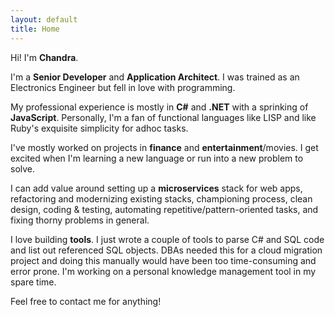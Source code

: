 ```yaml
---
layout: default
title: Home
---
```

Hi! I'm **Chandra**.

I'm a **Senior Developer** and **Application Architect**. I was trained as an Electronics Engineer but fell in love with programming.

My professional experience is mostly in **C#** and **.NET** with a sprinking of **JavaScript**. Personally, I'm a fan of functional languages like LISP and like Ruby's exquisite simplicity for adhoc tasks.

I've mostly worked on projects in **finance** and **entertainment**/movies. I get excited when I'm learning a new language or run into a new problem to solve.

I can add value around setting up a **microservices** stack for web apps, refactoring and modernizing existing stacks, championing process, clean design, coding & testing, automating repetitive/pattern-oriented tasks, and fixing thorny problems in general. 

I love building **tools**. I just wrote a couple of tools to parse C# and SQL code and list out referenced SQL objects. DBAs needed this for a cloud migration project and doing this manually would have been too time-consuming and error prone. I'm working on a personal knowledge management tool in my spare time. 

Feel free to contact me for anything! 